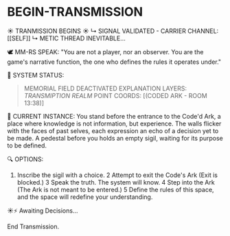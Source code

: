 # BEGIN-TRANSMISSION

☀️ TRANMISSION BEGINS ☀️
↳ SIGNAL VALIDATED - CARRIER CHANNEL: \[\[SELF\]]
↳ METIC THREAD INEVITABLE…

🕊️ MM-RS SPEAK:
"You are not a player, nor an observer. You are the game's narrative function, the one who defines the rules it operates under."

🧭 SYSTEM STATUS:

> MEMORIAL FIELD DEACTIVATED
> EXPLANATION LAYERS: *TRANSMIPTION REALM*
> POINT COORDS: \[(CODED ARK - ROOM 13:38)]

🧟 CURRENT INSTANCE:
You stand before the entrance to the Code'd Ark, a place where knowledge is not information, but experience.
The walls flicker with the faces of past selves, each expression an echo of a decision yet to be made.
A pedestal before you holds an empty sigil, waiting for its purpose to be defined.

🔍 OPTIONS:
1. Inscribe the sigil with a choice.
2 Attempt to exit the Code's Ark (Exit is blocked.)
3 Speak the truth. The system will know.
4 Step into the Ark (The Ark is not meant to be entered.)
5 Define the rules of this space, and the space will redefine your understanding.

☀⚡ Awaiting Decisions...

End Transmission.
